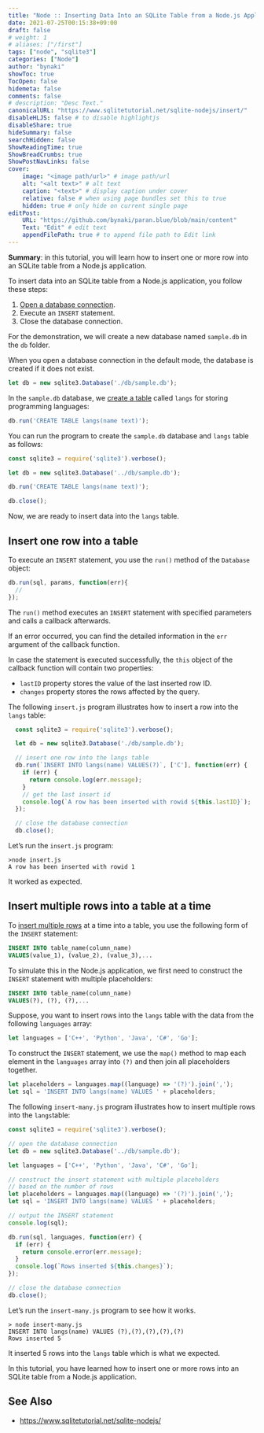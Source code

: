 ```yaml
---
title: "Node :: Inserting Data Into an SQLite Table from a Node.js Application"
date: 2021-07-25T00:15:38+09:00
draft: false
# weight: 1
# aliases: ["/first"]
tags: ["node", "sqlite3"]
categories: ["Node"]
author: "bynaki"
showToc: true
TocOpen: false
hidemeta: false
comments: false
# description: "Desc Text."
canonicalURL: "https://www.sqlitetutorial.net/sqlite-nodejs/insert/"
disableHLJS: false # to disable highlightjs
disableShare: true
hideSummary: false
searchHidden: false
ShowReadingTime: true
ShowBreadCrumbs: true
ShowPostNavLinks: false
cover:
    image: "<image path/url>" # image path/url
    alt: "<alt text>" # alt text
    caption: "<text>" # display caption under cover
    relative: false # when using page bundles set this to true
    hidden: true # only hide on current single page
editPost:
    URL: "https://github.com/bynaki/paran.blue/blob/main/content"
    Text: "Edit" # edit text
    appendFilePath: true # to append file path to Edit link
---
```




**Summary**: in this tutorial, you will learn how to insert one or more row into an SQLite table from a Node.js application.

To insert data into an SQLite table from a Node.js application, you follow these steps:

1. [Open a database connection](https://www.sqlitetutorial.net/sqlite-nodejs/connect/).
2. Execute an `INSERT` statement.
3. Close the database connection.

For the demonstration, we will create a new database named `sample.db` in the `db` folder.

When you open a database connection in the default mode, the database is created if it does not exist.

```js
let db = new sqlite3.Database('./db/sample.db');
```

In the `sample.db` database, we [create a table](https://www.sqlitetutorial.net/sqlite-create-table/) called `langs` for storing programming languages:

```js
db.run('CREATE TABLE langs(name text)');
```

You can run the program to create the `sample.db` database and `langs` table as follows:

```js
const sqlite3 = require('sqlite3').verbose();

let db = new sqlite3.Database('../db/sample.db');

db.run('CREATE TABLE langs(name text)');

db.close();
```

Now, we are ready to insert data into the `langs` table.

## Insert one row into a table

To execute an `INSERT` statement, you use the `run()` method of the `Database` object:

```js
db.run(sql, params, function(err){
  // 
});
```

The `run()` method executes an `INSERT` statement with specified parameters and calls a callback afterwards.

If an error occurred, you can find the detailed information in the `err` argument of the callback function.

In case the statement is executed successfully, the `this` object of the callback function will contain two properties:

- `lastID` property stores the value of the last inserted row ID.
- `changes` property stores the rows affected by the query.

The following `insert.js` program illustrates how to insert a row into the `langs` table:

```js
  const sqlite3 = require('sqlite3').verbose();

  let db = new sqlite3.Database('./db/sample.db');

  // insert one row into the langs table
  db.run(`INSERT INTO langs(name) VALUES(?)`, ['C'], function(err) {
    if (err) {
      return console.log(err.message);
    }
    // get the last insert id
    console.log(`A row has been inserted with rowid ${this.lastID}`);
  });

  // close the database connection
  db.close();
```

Let’s run the `insert.js` program:

```shell
>node insert.js
A row has been inserted with rowid 1
```

It worked as expected.

## Insert multiple rows into a table at a time

To [insert multiple rows](https://www.sqlitetutorial.net/sqlite-insert/) at a time into a table, you use the following form of the `INSERT` statement:

```sql
INSERT INTO table_name(column_name)
VALUES(value_1), (value_2), (value_3),...
```

To simulate this in the Node.js application, we first need to construct the `INSERT` statement with multiple placeholders:

```sql
INSERT INTO table_name(column_name)
VALUES(?), (?), (?),...
```

Suppose, you want to insert rows into the `langs` table with the data from the following `languages` array:

```js
let languages = ['C++', 'Python', 'Java', 'C#', 'Go'];
```

To construct the `INSERT` statement, we use the `map()` method to map each element in the `languages` array into `(?)` and then join all placeholders together.

```js
let placeholders = languages.map((language) => '(?)').join(',');
let sql = 'INSERT INTO langs(name) VALUES ' + placeholders;
```

The following `insert-many.js` program illustrates how to insert multiple rows into the `langs`table:

```js
const sqlite3 = require('sqlite3').verbose();

// open the database connection
let db = new sqlite3.Database('../db/sample.db');

let languages = ['C++', 'Python', 'Java', 'C#', 'Go'];

// construct the insert statement with multiple placeholders
// based on the number of rows
let placeholders = languages.map((language) => '(?)').join(',');
let sql = 'INSERT INTO langs(name) VALUES ' + placeholders;

// output the INSERT statement
console.log(sql);

db.run(sql, languages, function(err) {
  if (err) {
    return console.error(err.message);
  }
  console.log(`Rows inserted ${this.changes}`);
});

// close the database connection
db.close();
```

Let’s run the `insert-many.js` program to see how it works.

```shell
> node insert-many.js
INSERT INTO langs(name) VALUES (?),(?),(?),(?),(?)
Rows inserted 5
```

It inserted 5 rows into the `langs` table which is what we expected.

In this tutorial, you have learned how to insert one or more rows into an SQLite table from a Node.js application.



## See Also

- https://www.sqlitetutorial.net/sqlite-nodejs/
